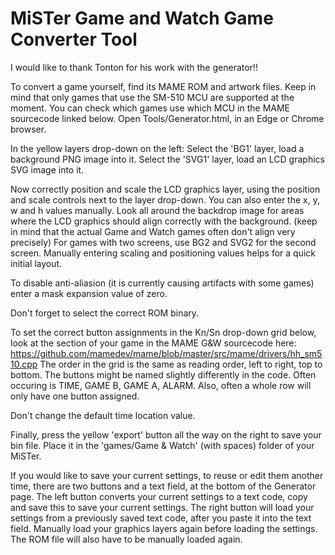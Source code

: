 # MiSTer Game and Watch Game Converter Tool
I would like to thank Tonton for his work with the generator!!

To convert a game yourself, find its MAME ROM and artwork files.
Keep in mind that only games that use the SM-510 MCU are supported at the moment. You can check which games use which MCU in the MAME sourcecode linked below.
Open Tools/Generator.html, in an Edge or Chrome browser.

In the yellow layers drop-down on the left:
Select the 'BG1' layer, load a background PNG image into it.
Select the 'SVG1' layer, load an LCD graphics SVG image into it.

Now correctly position and scale the LCD graphics layer, using the position and scale controls next to the layer drop-down.
You can also enter the x, y, w and h values manually.
Look all around the backdrop image for areas where the LCD graphics should align correctly with the background.
(keep in mind that the actual Game and Watch games often don't align very precisely)
For games with two screens, use BG2 and SVG2 for the second screen. Manually entering scaling and positioning values helps for a quick initial layout.

To disable anti-aliasion (it is currently causing artifacts with some games) enter a mask expansion value of zero.

Don't forget to select the correct ROM binary.

To set the correct button assignments in the Kn/Sn drop-down grid below, look at the section of your game in the MAME G&W sourcecode here:
https://github.com/mamedev/mame/blob/master/src/mame/drivers/hh_sm510.cpp
The order in the grid is the same as reading order, left to right, top to bottom.
The buttons might be named slightly differently in the code. Often occuring is TIME, GAME B, GAME A, ALARM.
Also, often a whole row will only have one button assigned.

Don't change the default time location value.

Finally, press the yellow 'export' button all the way on the right to save your bin file.
Place it in the 'games/Game & Watch' (with spaces) folder of your MiSTer.

If you would like to save your current settings, to reuse or edit them another time, there are two buttons and a text field, at the bottom of the Generator page.
The left button converts your current settings to a text code, copy and save this to save your current settings.
The right button will load your settings from a previously saved text code, after you paste it into the text field.
Manually load your graphics layers again before loading the settings. The ROM file will also have to be manually loaded again.
